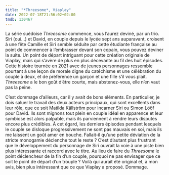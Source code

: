 ```yaml
---
title: "*Threesome*, Viaplay"
date: 2022-07-18T21:56:02+02:00
tmdb: 130467 
---
```


La série suédoise *Threesome* commence, vous l’aurez deviné, par un trio. Siri (oui…) et David, en couple depuis le lycée sept ans auparavant, croisent à une fête Camille et Siri semble séduite par cette étudiante française au point de commencer à l’embrasser devant son copain, vous pouvez deviner la suite. Un point de départ intriguant pour cette création originale de Viaplay, mais qui s’avère de plus en plus décevante au fil des huit épisodes. Cette histoire tournée en 2021 avec de jeunes personnages ressemble pourtant à une leçon de morale digne du catéchisme et une célébration du couple à deux, et de préférence un garçon et une fille s’il vous plait. *Threesome* a le bon goût d’être courte, mais abstenez-vous, elle n’en vaut pas la peine. 

C’est dommage d’ailleurs, car il y avait de bons éléments. En particulier, je dois saluer le travail des deux acteurs principaux, qui sont excellents dans leur rôle, que ce soit Matilda Källström pour incarner Siri ou Simon Lööf pour David. Ils sont mignons tout plein en couple idéal en apparence et leur symbiose est alors palpable, mais ils parviennent à rendre leurs disputes encore plus crédibles. À cet égard, les derniers épisodes pendant lesquels le couple se disloque progressivement ne sont pas mauvais en soi, mais ils me laissent un goût amer en bouche. Fallait-il qu’une petite déviation de la stricte monogamie déclenche tout le reste ? C’est d’autant plus frustrant que le développement du personnage de Siri ouvrait la voie à une piste bien plus intéressante et raccord avec le titre. Au lieu de faire du *Threesome* le point déclencheur de la fin d’un couple, pourquoi ne pas envisager que ce soit le point de départ d’un trouple ? Voilà qui aurait été original et, à mon avis, bien plus intéressant que ce que Viaplay a proposé. Dommage.

